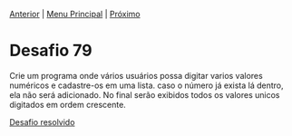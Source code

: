 [Anterior](Desafio078.md) | [Menu Principal](/README.md/) | [Próximo](Desafio080.md)  

# Desafio 79  
  
Crie um programa onde vários usuários possa digitar varios valores numéricos e cadastre-os em uma lista. caso o número já exista lá dentro, ela não será adicionado. No final serão exibidos todos os valores unicos digitados em ordem crescente.

[Desafio resolvido](/Desafios/desafio079.py/)